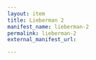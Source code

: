 ```yaml
---
layout: item
title: Lieberman 2
manifest_name: lieberman-2
permalink: lieberman-2
external_manifest_url: 

---
```

<!-- Add an essay or interpretive material below this line,
using HTML or markdown.  Do not modify this file above this line -->
